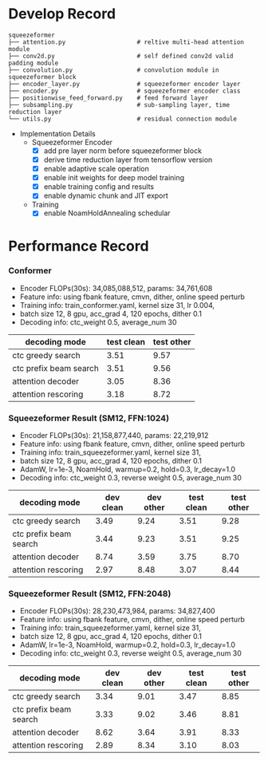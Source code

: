 # Develop Record

```
squeezeformer
├── attention.py                    # reltive multi-head attention module
├── conv2d.py                       # self defined conv2d valid padding module
├── convolution.py                  # convolution module in squeezeformer block
├── encoder_layer.py                # squeezeformer encoder layer
├── encoder.py                      # squeezeformer encoder class
├── positionwise_feed_forward.py    # feed forward layer
├── subsampling.py                  # sub-sampling layer, time reduction layer
└── utils.py                        # residual connection module
```

* Implementation Details
    * Squeezeformer Encoder
        * [x] add pre layer norm before squeezeformer block
        * [x] derive time reduction layer from tensorflow version
        * [x] enable adaptive scale operation
        * [x] enable init weights for deep model training
        * [x] enable training config and results
        * [x] enable dynamic chunk and JIT export
    * Training
        * [x] enable NoamHoldAnnealing schedular

# Performance Record

### Conformer
* Encoder FLOPs(30s): 34,085,088,512, params: 34,761,608
* Feature info: using fbank feature, cmvn, dither, online speed perturb
* Training info: train_conformer.yaml, kernel size 31, lr 0.004,
* batch size 12, 8 gpu, acc_grad 4, 120 epochs, dither 0.1
* Decoding info: ctc_weight 0.5, average_num 30

| decoding mode                    | test clean | test other |
|----------------------------------|------------|------------|
| ctc greedy search                | 3.51       | 9.57       |
| ctc prefix beam search           | 3.51       | 9.56       |
| attention decoder                | 3.05       | 8.36       |
| attention rescoring              | 3.18       | 8.72       |

### Squeezeformer Result (SM12, FFN:1024)
* Encoder FLOPs(30s): 21,158,877,440, params: 22,219,912
* Feature info: using fbank feature, cmvn, dither, online speed perturb
* Training info: train_squeezeformer.yaml, kernel size 31,
* batch size 12, 8 gpu, acc_grad 4, 120 epochs, dither 0.1
* AdamW, lr=1e-3, NoamHold, warmup=0.2, hold=0.3, lr_decay=1.0
* Decoding info: ctc_weight 0.3, reverse weight 0.5, average_num 30

| decoding mode                    | dev clean | dev other | test clean | test other |
|----------------------------------|-----------|-----------|------------|------------|
| ctc greedy search                | 3.49      | 9.24      | 3.51       | 9.28       |
| ctc prefix beam search           | 3.44      | 9.23      | 3.51       | 9.25       |
| attention decoder                | 8.74      | 3.59      | 3.75       | 8.70       |
| attention rescoring              | 2.97      | 8.48      | 3.07       | 8.44       |

### Squeezeformer Result (SM12, FFN:2048)
* Encoder FLOPs(30s): 28,230,473,984, params: 34,827,400
* Feature info: using fbank feature, cmvn, dither, online speed perturb
* Training info: train_squeezeformer.yaml, kernel size 31,
* batch size 12, 8 gpu, acc_grad 4, 120 epochs, dither 0.1
* AdamW, lr=1e-3, NoamHold, warmup=0.2, hold=0.3, lr_decay=1.0
* Decoding info: ctc_weight 0.3, reverse weight 0.5, average_num 30

| decoding mode                    | dev clean | dev other | test clean | test other |
|----------------------------------|-----------|-----------|------------|------------|
| ctc greedy search                | 3.34      | 9.01      | 3.47       | 8.85       |
| ctc prefix beam search           | 3.33      | 9.02      | 3.46       | 8.81       |
| attention decoder                | 8.62      | 3.64      | 3.91       | 8.33       |
| attention rescoring              | 2.89      | 8.34      | 3.10       | 8.03       |
